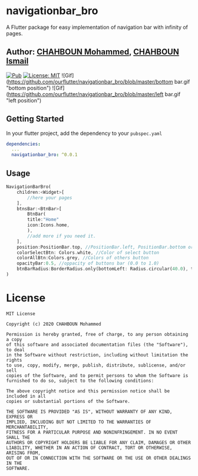 # navigationbar_bro

A Flutter package for easy implementation of navigation bar with infinity of pages.

## Author: [CHAHBOUN Mohammed](https://github.com/ourflutter), [CHAHBOUN Ismail](https://github.com/zakatknowledge)


[![Pub](https://img.shields.io/pub/v/navigationbar_bro.svg)](https://pub.dartlang.org/packages/navigationbar_bro)
[![License: MIT](https://img.shields.io/badge/License-MIT-yellow.svg)](https://opensource.org/licenses/MIT)
![Gif](https://github.com/ourflutter/navigationbar_bro/blob/master/bottom bar.gif "bottom position")
![Gif](https://github.com/ourflutter/navigationbar_bro/blob/master/left bar.gif "left position")
## Getting Started

In your flutter project, add the dependency to your `pubspec.yaml`

```yaml
dependencies:
  ...
  navigationbar_bro: ^0.0.1
```

## Usage
```dart
NavigationBarBro(
    children:<Widget>[
        //here your pages
    ],
    btnsBar:<BtnBar>[
        BtnBar(
        title:"Home"
        icon:Icons.home,
        ),
        //add more if you need it.
    ],
    position:PositionBar.top, //PositionBar.left, PositionBar.bottom or PositionBar.right (choose the position of navigation bar)
    colorSelectBtn: Colors.white, //Color of select button
    colorAllBtn:Colors.grey, //Colors of others button
    opacityBar:0.5, //oppacity of buttons bar (0.0 to 1.0)
    btnBarRadius:BorderRadius.only(bottomLeft: Radius.circular(40.0), topRight: Radius.circular(40.0)), //Radius of buttons bar
)
```
# License
    MIT License
    
    Copyright (c) 2020 CHAHBOUN Mohammed
    
    Permission is hereby granted, free of charge, to any person obtaining a copy
    of this software and associated documentation files (the "Software"), to deal
    in the Software without restriction, including without limitation the rights
    to use, copy, modify, merge, publish, distribute, sublicense, and/or sell
    copies of the Software, and to permit persons to whom the Software is
    furnished to do so, subject to the following conditions:
    
    The above copyright notice and this permission notice shall be included in all
    copies or substantial portions of the Software.
    
    THE SOFTWARE IS PROVIDED "AS IS", WITHOUT WARRANTY OF ANY KIND, EXPRESS OR
    IMPLIED, INCLUDING BUT NOT LIMITED TO THE WARRANTIES OF MERCHANTABILITY,
    FITNESS FOR A PARTICULAR PURPOSE AND NONINFRINGEMENT. IN NO EVENT SHALL THE
    AUTHORS OR COPYRIGHT HOLDERS BE LIABLE FOR ANY CLAIM, DAMAGES OR OTHER
    LIABILITY, WHETHER IN AN ACTION OF CONTRACT, TORT OR OTHERWISE, ARISING FROM,
    OUT OF OR IN CONNECTION WITH THE SOFTWARE OR THE USE OR OTHER DEALINGS IN THE
    SOFTWARE.
